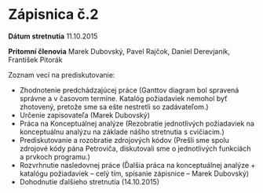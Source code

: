 # Zápisnica č.2

**Dátum stretnutia** 11.10.2015

**Prítomní členovia** Marek Dubovský, Pavel Rajčok, Daniel Derevjanik, František Pitorák

Zoznam vecí na prediskutovanie:

- Zhodnotenie predchádzajúcej práce (Ganttov diagram bol spravená správne a v časovom termíne. Katalóg požiadaviek nemohol byť zhotovený, pretože sme sa ešte nestretli so zadávateľom.)
- Určenie zapisovateľa (Marek Dubovský)
- Práca na Konceptuálnej analýze (Rezobratie jednotlivých požiadaviek na konceptuálnu analýzu na základe nášho stretnutia s cvičiacim.) 
- Prediskutovanie a rozobratie zdrojových kódov (Prešli sme spolu zdrojové kódy pána Petroviča, diskutovali sme o jednotlivých funkciách a prvkoch programu.)
- Rozvrhnutie nasledovnej práce (Ďalšia práca na konceptuálnej analýze + katalógu požiadaviek – celý tím, spísanie zápisnice – Marek Dubovský) 
- Dohodnutie ďalšieho stretnutia (14.10.2015)